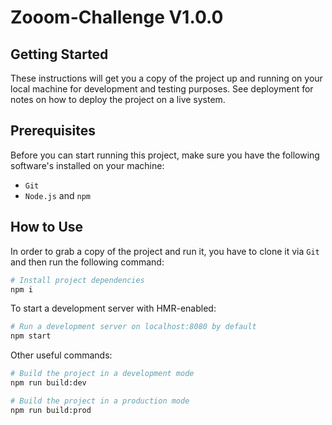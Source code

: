 # Zooom-Challenge V1.0.0

## Getting Started

These instructions will get you a copy of the project up and running on your local machine for development and testing
 purposes. See deployment for notes on how to deploy the project on a live system.


## Prerequisites

Before you can start running this project, make sure you have the following software's installed on your machine:

- `Git`
- `Node.js` and `npm`

## How to Use

In order to grab a copy of the project and run it, you have to clone it via `Git` and then run the following command:

```bash
# Install project dependencies
npm i
```

To start a development server with HMR-enabled:

```bash
# Run a development server on localhost:8080 by default
npm start
```

Other useful commands:

```bash
# Build the project in a development mode
npm run build:dev

# Build the project in a production mode
npm run build:prod
```
